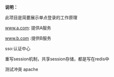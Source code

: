 **说明：**

此项目是简要展示单点登录的工作原理

www.a.com: 提供A服务

www.b.com :提供B服务

sso:认证中心

重写session机制，共享session存储，都是写在redis中 

测试冲突 apache